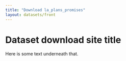 ```yaml
---
title: "Download la_plans_promises"
layout: datasets/front
---
```


# Dataset download site title

Here is some text underneath that.